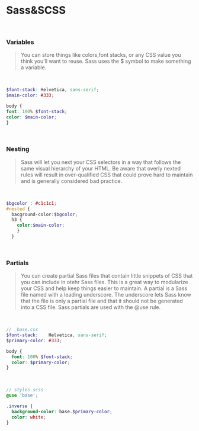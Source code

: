 # Sass&SCSS

<br>

### Variables
>You can store things like colors,font stacks, or any CSS value you think you'll want to reuse.
>Sass uses the $ symbol to make something a variable. 

<br>

```SCSS
$font-stack: Helvetica, sans-serif;
$main-color: #333;

body {
font: 100% $font-stack;
color: $main-color;
}
```

<br>

### Nesting
>Sass will let you next your CSS selectors in a way that follows the same visual hierarchy of your HTML.
>Be aware that overly nexted rules will result in over-qualified CSS that could prove hard to maintain and 
>is generally considered bad practice.

<br>

```SCSS
$bgcolor : #c1c1c1;
#nested {
  bacground-color:$bgcolor;
  h3 {
    color:$main-color;
    }
  }
```

<br>

### Partials
>You can create partial Sass files that contain little snippets of CSS that you can include in otehr Sass files.
>This is a great way to modularize your CSS and help keep things easier to maintain. 
>A partial is a Sass file named with a leading underscore.
>The underscore lets Sass know that the file is only a partial file and that it should not be generated into a CSS file.
>Sass partials are used with the @use rule. 

<br>

```SCSS
// _base.css
$font-stack:    Helvetica, sans-serif;
$primary-color: #333;

body {
  font: 100% $font-stack;
  color: $primary-color;
}
```

<br>

```SCSS
// styles.scss
@use 'base';

.inverse {
  background-color: base.$primary-color;
  color: white;
}
```
   
